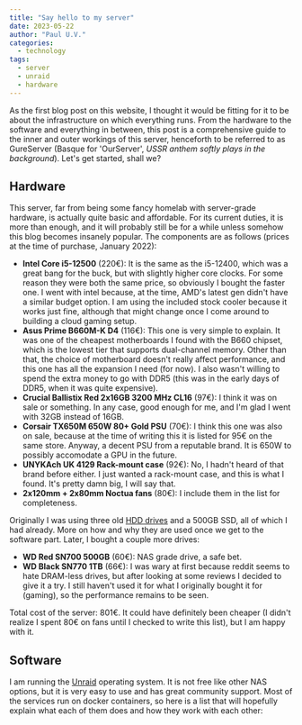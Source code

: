 ```yaml
---
title: "Say hello to my server" 
date: 2023-05-22
author: "Paul U.V."
categories:
  - technology
tags: 
  - server
  - unraid
  - hardware
---
```


As the first blog post on this website, I thought it would be fitting for it to be about the infrastructure on which everything runs. From the hardware to the software and everything in between, this post is a comprehensive guide to the inner and outer workings of this server, henceforth to be referred to as GureServer (Basque for 'OurServer', _USSR anthem softly plays in the background_). Let's get started, shall we?

## Hardware
This server, far from being some fancy homelab with server-grade hardware, is actually quite basic and affordable. For its current duties, it is more than enough, and it will probably still be for a while unless somehow this blog becomes insanely popular. The components are as follows (prices at the time of purchase, January 2022):

- **Intel Core i5-12500** (220€): It is the same as the i5-12400, which was a great bang for the buck, but with slightly higher core clocks. For some reason they were both the same price, so obviously I bought the faster one. I went with intel because, at the time, AMD's latest gen didn't have a similar budget option. I am using the included stock cooler because it works just fine, although that might change once I come around to building a cloud gaming setup.
- **Asus Prime B660M-K D4** (116€): This one is very simple to explain. It was one of the cheapest motherboards I found with the B660 chipset, which is the lowest tier that supports dual-channel memory. Other than that, the choice of motherboard doesn't really affect performance, and this one has all the expansion I need (for now). I also wasn't willing to spend the extra money to go with DDR5 (this was in the early days of DDR5, when it was quite expensive).
- **Crucial Ballistix Red 2x16GB 3200 MHz CL16** (97€): I think it was on sale or something. In any case, good enough for me, and I'm glad I went with 32GB instead of 16GB.
- **Corsair TX650M 650W 80+ Gold PSU** (70€): I think this one was also on sale, because at the time of writing this it is listed for 95€ on the same store. Anyway, a decent PSU from a reputable brand. It is 650W to possibly accomodate a GPU in the future.
- **UNYKAch UK 4129 Rack-mount case** (92€): No, I hadn't heard of that brand before either. I just wanted a rack-mount case, and this is what I found. It's pretty damn big, I will say that.
- **2x120mm + 2x80mm Noctua fans** (80€): I include them in the list for completeness.

Originally I was using three old [HDD drives](https://en.wikipedia.org/wiki/RAS_syndrome) and a 500GB SSD, all of which I had already. More on how and why they are used once we get to the software part. Later, I bought a couple more drives:

- **WD Red SN700 500GB** (60€): NAS grade drive, a safe bet.
- **WD Black SN770 1TB** (66€): I was wary at first because reddit seems to hate DRAM-less drives, but after looking at some reviews I decided to give it a try. I still haven't used it for what I originally bought it for (gaming), so the performance remains to be seen.

Total cost of the server: 801€. It could have definitely been cheaper (I didn't realize I spent 80€ on fans until I checked to write this list), but I am happy with it.

## Software
I am running the [Unraid](https://unraid.net) operating system. It is not free like other NAS options, but it is very easy to use and has great community support. Most of the services run on docker containers, so here is a list that will hopefully explain what each of them does and how they work with each other:
